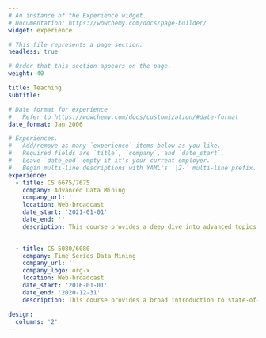 ```yaml
---
# An instance of the Experience widget.
# Documentation: https://wowchemy.com/docs/page-builder/
widget: experience

# This file represents a page section.
headless: true

# Order that this section appears on the page.
weight: 40

title: Teaching
subtitle:

# Date format for experience
#   Refer to https://wowchemy.com/docs/customization/#date-format
date_format: Jan 2006

# Experiences.
#   Add/remove as many `experience` items below as you like.
#   Required fields are `title`, `company`, and `date_start`.
#   Leave `date_end` empty if it's your current employer.
#   Begin multi-line descriptions with YAML's `|2-` multi-line prefix.
experience:
  - title: CS 6675/7675 
    company: Advanced Data Mining  
    company_url: ''
    location: Web-broadcast
    date_start: '2021-01-01'
    date_end: ''
    description: This course provides a deep dive into advanced topics in mining texts, graphs, time-series data, vector datasets, and frequent itemset and association rules. The lectures will provide students with a sufficient foundation to apply data mining techniques on massive real-life data repositories using Python. Students will gain hands-on experience in the chosen aspect of the data mining area through the completion of a major data mining project. Topics covered include Node2Vec/Word2Vec models for text and graph embedding, vector space models, time series classifiers, representation learning, data reduction, and association rule mining.

        
  - title: CS 5080/6080
    company: Time Series Data Mining 
    company_url: ''
    company_logo: org-x
    location: Web-broadcast
    date_start: '2016-01-01'
    date_end: '2020-12-31'
    description: This course provides a broad introduction to state-of-the-art research on data mining, machine learning models, and statistical pattern recognition on time series data. The goal is to learn how to apply, inspect, and evaluate different mining techniques on time series data using Python. Topics covered include time-series representation learning, Fourier and Wavelet transform dimensionality reductions, similarity search, classification, visualization, and frequent patterns mining. Additional coursework is required for students enrolled in the graduate-level course.

design:
  columns: '2'
---
```


